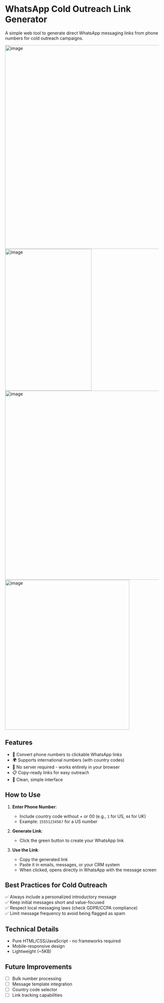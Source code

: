# WhatsApp Cold Outreach Link Generator

A simple web tool to generate direct WhatsApp messaging links from phone numbers for cold outreach campaigns.

<img width="597" height="666" alt="image" src="https://github.com/user-attachments/assets/f850fd46-e740-42f6-af03-8f6ba7032795" />

<img width="283" height="463" alt="image" src="https://github.com/user-attachments/assets/cd28de35-d4dc-437f-b9f6-81c58a7c744d" />



<img width="600" height="618" alt="image" src="https://github.com/user-attachments/assets/c666d315-50c4-4452-9871-8b1cc9ada5a6" />

<img width="407" height="490" alt="image" src="https://github.com/user-attachments/assets/7849e54f-b6c7-4f2b-a068-a66cec396b5b" />

## Features

- 📱 Convert phone numbers to clickable WhatsApp links
- 🌍 Supports international numbers (with country codes)
- 🚫 No server required - works entirely in your browser
- 📋 Copy-ready links for easy outreach
- 🎨 Clean, simple interface

## How to Use

1. **Enter Phone Number**:
   - Include country code without + or 00 (e.g., `1` for US, `44` for UK)
   - Example: `15551234567` for a US number

2. **Generate Link**:
   - Click the green button to create your WhatsApp link

3. **Use the Link**:
   - Copy the generated link
   - Paste it in emails, messages, or your CRM system
   - When clicked, opens directly in WhatsApp with the message screen

## Best Practices for Cold Outreach

✅ Always include a personalized introductory message  
✅ Keep initial messages short and value-focused  
✅ Respect local messaging laws (check GDPR/CCPA compliance)  
✅ Limit message frequency to avoid being flagged as spam  

## Technical Details

- Pure HTML/CSS/JavaScript - no frameworks required
- Mobile-responsive design
- Lightweight (~5KB)

## Future Improvements

- [ ] Bulk number processing
- [ ] Message template integration
- [ ] Country code selector
- [ ] Link tracking capabilities
